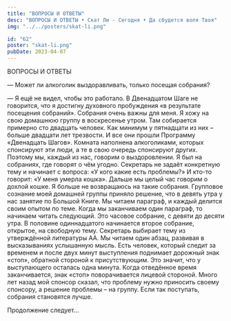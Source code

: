 ```yaml
---
title: "ВОПРОСЫ И ОТВЕТЫ"
desc: "ВОПРОСЫ И ОТВЕТЫ • Скат Ли - Сегодня • Да сбудется воля Твоя"
img: "../../posters/skat-li.png"

id: "62"
poster: "skat-li.png"
pubDate: 2023-04-07
---
```




ВОПРОСЫ И ОТВЕТЫ

— Может ли алкоголик выздоравливать, только посещая собрания?

— Я ещё не видел, чтобы это работало. В Двенадцатом Шаге не говорится, что я достигну духовного пробуждения «в результате посещения собраний». Собрания очень важны для меня. Я хожу на свою домашнюю группу в воскресенье утром. Там собирается примерно сто двадцать человек. Как минимум у пятнадцати из них – больше двадцати лет трезвости. И все они прошли Программу «Двенадцать Шагов». Комната наполнена алкоголиками, которых спонсируют эти люди, а те в свою очередь спонсируют других. Поэтому мы, каждый из нас, говорим о выздоровлении. Я был на собраниях, где говорят о чём угодно. Секретарь не задаёт конкретную тему и начинает с вопроса: «У кого какие есть проблемы?» И кто-то говорит: «У меня умерла кошка». Дальше мы целый час говорим о дохлой кошке. Я больше не возвращаюсь на такие собрания. Групповое сознание моей домашней группы приняло решение, что в девять утра у нас занятие по Большой Книге. Мы читаем параграф, и каждый делится своим опытом по теме. Когда мы заканчиваем один параграф, то начинаем читать следующий. Это часовое собрание, с девяти до десяти утра. В половине одиннадцатого начинается второе собрание, открытое, на свободную тему. Секретарь выбирает тему из утверждённой литературы АА. Мы читаем один абзац, развивая в высказываниях услышанную мысль. Есть человек, который следит за временем и после двух минут выступления поднимает дорожный знак «стоп», обратной стороной к присутствующим. Это значит, что у выступающего осталась одна минута. Когда отведённое время заканчивается, знак «стоп» поворачивается лицевой стороной. Много лет назад мой спонсор сказал, что проблему нужно приносить своему спонсору, а решение проблемы – на группу. Если так поступать, собрания становятся лучше.

Продолжение следует…





